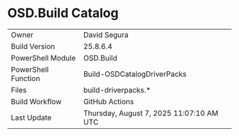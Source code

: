 ﻿# OSD.Build Catalog

| | |
|-|-|
| Owner | David Segura |
| Build Version | 25.8.6.4 |
| PowerShell Module | OSD.Build |
| PowerShell Function | Build-OSDCatalogDriverPacks |
| Files | build-driverpacks.* |
| Build Workflow | GitHub Actions |
| Last Update | Thursday, August 7, 2025 11:07:10 AM UTC |
